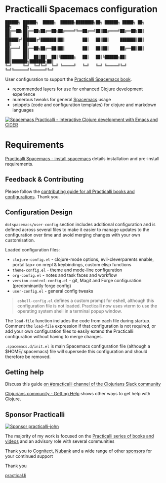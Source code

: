 # Practicalli Spacemacs configuration

```none
██████╗ ██████╗  █████╗  ██████╗████████╗██╗ ██████╗ █████╗ ██╗     ██╗     ██╗
██╔══██╗██╔══██╗██╔══██╗██╔════╝╚══██╔══╝██║██╔════╝██╔══██╗██║     ██║     ██║
██████╔╝██████╔╝███████║██║        ██║   ██║██║     ███████║██║     ██║     ██║
██╔═══╝ ██╔══██╗██╔══██║██║        ██║   ██║██║     ██╔══██║██║     ██║     ██║
██║     ██║  ██║██║  ██║╚██████╗   ██║   ██║╚██████╗██║  ██║███████╗███████╗██║
╚═╝     ╚═╝  ╚═╝╚═╝  ╚═╝ ╚═════╝   ╚═╝   ╚═╝ ╚═════╝╚═╝  ╚═╝╚══════╝╚══════╝╚═╝
```


User configuration to support the [Practicalli Spacemacs book](https://practical.li/spacemacs).

- recommended layers for use for enhanced Clojure development experience
- numerous tweaks for general [Spacemacs](https://github.com/syl20bnr/spacemacs/) usage
- snippets (code and configuration templates) for clojure and markdown languages

[![Spacemacs Practicalli - Interactive Clojure development with Emacs and CIDER](https://raw.githubusercontent.com/practicalli/graphic-design/live/book-covers/practicalli-spacemacs-book-banner.png)](https://practical.li/spacemacs)

# Requirements

[Practicalli Spacemacs - install spacemacs](https://practical.li/spacemacs/install-spacemacs/) details installation and pre-install requirements.


## Feedback & Contributing

Please follow the [contributing guide for all Practicalli books and configurations](https://practical.li/spacemacs/introduction/contributing/).  Thank you.


## Configuration Design

`dotspacemacs/user-config` section includes additional configuration and is defined across several files to make it easier to manage updates to the configuration over time and avoid merging changes with your own customisation.

Loaded configuration files:

* `clojure-config.el` - clojure-mode options, evil-cleverparents enable, portal tap> on nrepl & keybindings, custom elisp functions
* `theme-config.el` - theme and mode-line configuration
* `org-config.el` - notes and task faces and workflow
* `version-control-config.el` - git, Magit and Forge configuration (predominantly forge config)
* `user-config.el` - general config tweaks

> `eshell-config.el` defines a custom prompt for eshell, although this configuration file is not loaded.  Practicalli now uses vterm to use the operating system shell in a terminal popup window.

The `load-file` function includes the code from each file during startup.  Comment the `load-file` expression if that configuration is not required, or add your own configuration files to easily extend the Practicalli configuration without having to merge changes.

`.spacemacs.d/init.el` is main Spacemacs configuration file (although a $HOME/.spacemacs) file will supersede this configuration and should therefore be removed.


## Getting help

Discuss this guide [on #practicalli channel of the Clojurians Slack community](https://clojurians.slack.com/messages/practicalli)

[Clojurians community - Getting Help](https://practical.li/blog/posts/cloure-community-getting-help/) shows other ways to get help with Clojure.


## Sponsor Practicalli

[![Sponsor practicalli-john](https://raw.githubusercontent.com/practicalli/graphic-design/live/buttons/practicalli-github-sponsors-button.png)](https://github.com/sponsors/practicalli-john/)

The majority of my work is focused on the [Practicalli series of books and videos](https://practical.li/) and an advisory role with several communities

Thank you to [Cognitect](https://www.cognitect.com/), [Nubank](https://nubank.com.br/) and a wide range of other [sponsors](https://github.com/sponsors/practicalli-john#sponsors) for your continued support


Thank you

[practical.li](https://practical.li/)
